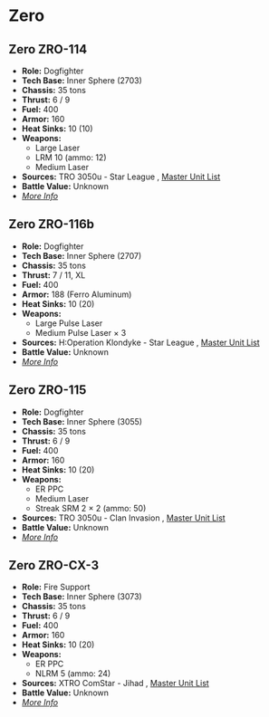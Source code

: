 # Zero 

## Zero ZRO-114 

- **Role:** Dogfighter 
- **Tech Base:** Inner Sphere (2703) 
- **Chassis:** 35 tons 
- **Thrust:** 6 / 9 
- **Fuel:** 400 
- **Armor:** 160 
- **Heat Sinks:** 10 (10) 
- **Weapons:** 
  - Large Laser 
  - LRM 10 (ammo: 12) 
  - Medium Laser 
- **Sources:** TRO 3050u - Star League , [Master Unit List](http://masterunitlist.info/Unit/Details/3635) 
- **Battle Value:** Unknown 
- [*More Info*](zero/zero_zro-114.md) 

## Zero ZRO-116b 

- **Role:** Dogfighter 
- **Tech Base:** Inner Sphere (2707) 
- **Chassis:** 35 tons 
- **Thrust:** 7 / 11, XL 
- **Fuel:** 400 
- **Armor:** 188 (Ferro Aluminum) 
- **Heat Sinks:** 10 (20) 
- **Weapons:** 
  - Large Pulse Laser 
  - Medium Pulse Laser × 3 
- **Sources:** H:Operation Klondyke - Star League , [Master Unit List](http://masterunitlist.info/Unit/Details/3637) 
- **Battle Value:** Unknown 
- [*More Info*](zero/zero_zro-116b.md) 

## Zero ZRO-115 

- **Role:** Dogfighter 
- **Tech Base:** Inner Sphere (3055) 
- **Chassis:** 35 tons 
- **Thrust:** 6 / 9 
- **Fuel:** 400 
- **Armor:** 160 
- **Heat Sinks:** 10 (20) 
- **Weapons:** 
  - ER PPC 
  - Medium Laser 
  - Streak SRM 2 × 2 (ammo: 50) 
- **Sources:** TRO 3050u - Clan Invasion , [Master Unit List](http://masterunitlist.info/Unit/Details/3636) 
- **Battle Value:** Unknown 
- [*More Info*](zero/zero_zro-115.md) 

## Zero ZRO-CX-3 

- **Role:** Fire Support 
- **Tech Base:** Inner Sphere (3073) 
- **Chassis:** 35 tons 
- **Thrust:** 6 / 9 
- **Fuel:** 400 
- **Armor:** 160 
- **Heat Sinks:** 10 (20) 
- **Weapons:** 
  - ER PPC 
  - NLRM 5 (ammo: 24) 
- **Sources:** XTRO ComStar - Jihad , [Master Unit List](http://masterunitlist.info/Unit/Details/5557) 
- **Battle Value:** Unknown 
- [*More Info*](zero/zero_zro-cx-3.md) 

